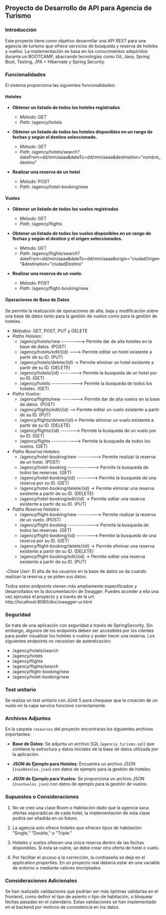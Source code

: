 ## Proyecto de Desarrollo de API para Agencia de Turismo

### Introducción

Este proyecto tiene como objetivo desarrollar una API REST para una agencia de turismo que ofrece servicios de búsqueda y reserva de hoteles y vuelos. La implementación se basa en los conocimientos adquiridos durante un BOOTCAMP, abarcando tecnologías como Git, Java, Spring Boot, Testing, JPA + Hibernate y Spring Security.

### Funcionalidades

El sistema proporciona las siguientes funcionalidades:

#### Hoteles

- **Obtener un listado de todos los hoteles registrados**
  - *Método:* GET
  - *Path:* /agency/hotels

- **Obtener un listado de todos los hoteles disponibles en un rango de fechas y según el destino seleccionado.**
  - *Método:* GET
  - *Path:* /agency/hotels/search?dateFrom=dd/mm/aaaa&dateTo=dd/mm/aaaa&destination="nombre_destino"

- **Realizar una reserva de un hotel**
  - *Método:* POST
  - *Path:* /agency/hotel-booking/new

#### Vuelos

- **Obtener un listado de todos los vuelos registrados**
  - *Método:* GET
  - *Path:* /agency/flights

- **Obtener un listado de todos los vuelos disponibles en un rango de fechas y según el destino y el origen seleccionados.**
  - *Método:* GET
  - *Path:* /agency/flights/search?dateFrom=dd/mm/aaaa&dateTo=dd/mm/aaaa&origin="ciudadOrigen"&destination="ciudadDestino"

- **Realizar una reserva de un vuelo.**
  - *Método:* POST
  - *Path:* /agency/flight-booking/new

#### Operaciones de Base de Datos

Se permite la realización de operaciones de alta, baja y modificación sobre una base de datos tanto para la gestión de vuelos como para la gestión de hoteles.

- *Métodos:* GET, POST, PUT y DELETE
- *Paths Hoteles:*
  - /agency/hotels/new ---------> Permite dar de alta hoteles en la base de datos. (POST)
  - /agency/hotels/edit/{id} ---> Permite editar un hotel existente a partir de su ID. (PUT)
  - /agency/hotels/delete/{id} -> Permite eliminar un hotel existente a partir de su ID. (DELETE)
  - /agency/hotels/{id} --------> Permite la busqueda de un hotel por su ID. (GET)
  - /agency/hotels -------------> Permite la busqueda de todos los hoteles. (GET)
- *Paths Vuelos:*
  - /agency/flights/new --------> Permite dar de alta vuelos en la base de datos. (POST)
  - /agency/flights/edit/{id} --> Permite editar un vuelo existente a partir de su ID. (PUT)
  - /agency/flights/delete/{id}-> Permite eliminar un vuelo existente a partir de su ID. (DELETE)
  - /agency/flights/{id} -------> Permite la busqueda de un vuelo por su ID. (GET)
  - /agency/flights ------------> Permite la busqueda de todos los vuelos. (GET)
- *Paths Reserva Hoteles:*
  - /agency/hotel-booking/new ---------> Permite realizar la reserva de un hotel. (POST)
  - /agency/hotel-booking -------------> Permite la busqueda de todos las reservas. (GET)
  - /agency/hotel-booking/{id} --------> Permite la busqueda de una reserva por su ID. (GET)
  - /agency/hotel-booking/delete/{id} -> Permite eliminar una reserva existente a partir de su ID. (DELETE)
  - /agency/hotel-booking/edit/{id} -> Permite editar una reserva existente a partir de su ID. (PUT)
- *Paths Reserva Hoteles:*
  - /agency/flight-booking/new ---------> Permite realizar la reserva de un vuelo. (POST)
  - /agency/flight-booking -------------> Permite la busqueda de todos las reservas. (GET)
  - /agency/flight-booking/{id} --------> Permite la busqueda de una reserva por su ID. (GET)
  - /agency/flight-booking/delete/{id} -> Permite eliminar una reserva existente a partir de su ID. (DELETE)
  - /agency/flight-booking/edit/{id} -> Permite editar una reserva existente a partir de su ID. (PUT)

-*Clase User:* El alta de los usuarios en la base de datos se da cuando realizan la reserva y se piden sus datos.
 
  Todos estos endpoints vienen más ampliamente especificados y desarrollados en la documentación de Swagger. Puedes acceder a ella una vez ejecutas el proyecto y a través de la url:
  http://localhost:8080/doc/swagger-ui.html
  
### Seguridad
Se trata de una aplicación con seguridad a través de SpringSecurity. Sin embargo, algunos de los endpoints deben ser accesibles por los clientes para poder visualizar los hoteles o vuelos y poder hacer una reserva.
Los siguientes endpoints no necesitan de autenticación:
  - /agency/hotels/search 
  - /agency/hotels 
  - /agency/flights
  - /agency/flights/search 
  - /agency/flight-booking/new 
  - /agency/hotel-booking/new
    
### Test unitario
Se realiza un test unitario con JUnit 5 para chequear que la creación de un vuelo en la capa service funcione correctamente.

### Archivos Adjuntos

En la carpeta `resources` del proyecto encontrarás los siguientes archivos importantes:

- **Base de Datos:** Se adjunta un archivo SQL (`agencia_turismo.sql`) que contiene la estructura y datos iniciales de la base de datos utilizada por la aplicación.

- **JSON de Ejemplo para Hoteles:** Encuentra un archivo JSON (`JsonHoteles.json`) con datos de ejemplo para la gestión de hoteles.

- **JSON de Ejemplo para Vuelos:** Se proporciona un archivo JSON (`JsonVuelos.json`) con datos de ejemplo para la gestión de vuelos.


### Supuestos o Consideraciones

1. No se creó una clase Room o Habitación dado que la agencia saca ofertas esporádicas de cada hotel, la implementación de esta clase podría ser añadida en un futuro.

2. La agencia solo ofrece hoteles que ofrecen tipos de habitación: "Single," "Double," o "Triple."

3. Hoteles y vuelos ofrecen una única reserva dentro de las fechas disponibles. Si esta se cubre, se debe crear otra oferta de hotel o vuelo.

4. Por facilitar el acceso a la corrección, la contraseña se deja en el application.properties. En un proyecto real deberia estar en una variable de entorno o mediante valores encriptados.

### Consideraciones Adicionales

Se han realizado validaciones que podrían ser más óptimas validarlas en el frontend, como definir el tipo de asiento o tipo de habitación, o bloquear fechas pasadas en el calendario. Estas validaciones se han implementado en el backend por motivos de consistencia en los datos. 